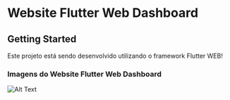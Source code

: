# Website Flutter Web Dashboard

## Getting Started

Este projeto está sendo desenvolvido utilizando o framework Flutter WEB!

### Imagens do Website Flutter Web Dashboard

![Alt Text](https://firebasestorage.googleapis.com/v0/b/my-shop-60e72.appspot.com/o/1.png?alt=media&token=4a4c5f2a-9055-46bc-85be-b9a688d9698a)



